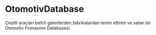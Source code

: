 # OtomotivDatabase
Çeşitli araçları belirli galerilerden,fabrikalardan temin ettiren ve satan bir Otomotiv Firmasının Databasesi.
